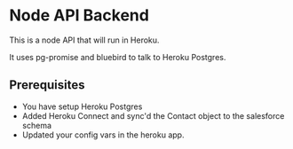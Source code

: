# Node API Backend

This is a node API that will run in Heroku. 

It uses pg-promise and bluebird to talk to Heroku Postgres. 

## Prerequisites

* You have setup Heroku Postgres
* Added Heroku Connect and sync'd the Contact object to the salesforce schema
* Updated your config vars in the heroku app. 